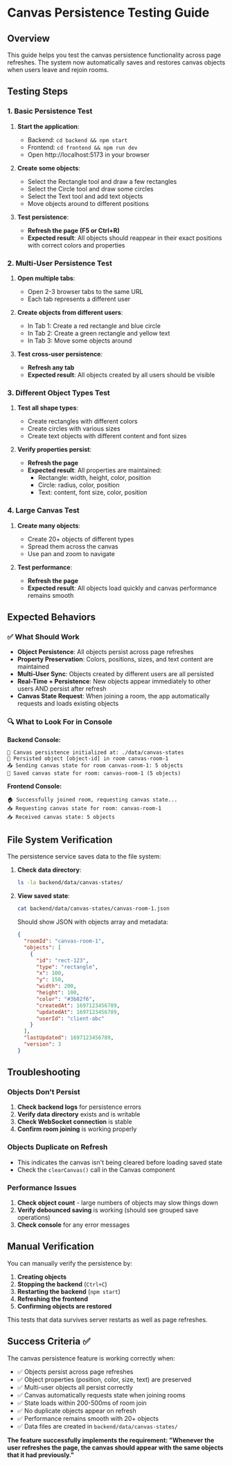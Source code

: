 # Canvas Persistence Testing Guide

## Overview

This guide helps you test the canvas persistence functionality across page refreshes. The system now automatically saves and restores canvas objects when users leave and rejoin rooms.

## Testing Steps

### 1. Basic Persistence Test

1. **Start the application**:
   - Backend: `cd backend && npm start`
   - Frontend: `cd frontend && npm run dev`
   - Open http://localhost:5173 in your browser

2. **Create some objects**:
   - Select the Rectangle tool and draw a few rectangles
   - Select the Circle tool and draw some circles
   - Select the Text tool and add text objects
   - Move objects around to different positions

3. **Test persistence**:
   - **Refresh the page (F5 or Ctrl+R)**
   - **Expected result**: All objects should reappear in their exact positions with correct colors and properties

### 2. Multi-User Persistence Test

1. **Open multiple tabs**:
   - Open 2-3 browser tabs to the same URL
   - Each tab represents a different user

2. **Create objects from different users**:
   - In Tab 1: Create a red rectangle and blue circle
   - In Tab 2: Create a green rectangle and yellow text
   - In Tab 3: Move some objects around

3. **Test cross-user persistence**:
   - **Refresh any tab**
   - **Expected result**: All objects created by all users should be visible

### 3. Different Object Types Test

1. **Test all shape types**:
   - Create rectangles with different colors
   - Create circles with various sizes
   - Create text objects with different content and font sizes

2. **Verify properties persist**:
   - **Refresh the page**
   - **Expected result**: All properties are maintained:
     - Rectangle: width, height, color, position
     - Circle: radius, color, position  
     - Text: content, font size, color, position

### 4. Large Canvas Test

1. **Create many objects**:
   - Create 20+ objects of different types
   - Spread them across the canvas
   - Use pan and zoom to navigate

2. **Test performance**:
   - **Refresh the page**
   - **Expected result**: All objects load quickly and canvas performance remains smooth

## Expected Behaviors

### ✅ What Should Work

- **Object Persistence**: All objects persist across page refreshes
- **Property Preservation**: Colors, positions, sizes, and text content are maintained
- **Multi-User Sync**: Objects created by different users are all persisted
- **Real-Time + Persistence**: New objects appear immediately to other users AND persist after refresh
- **Canvas State Request**: When joining a room, the app automatically requests and loads existing objects

### 🔍 What to Look For in Console

**Backend Console:**
```
📁 Canvas persistence initialized at: ./data/canvas-states
💾 Persisted object [object-id] in room canvas-room-1
📤 Sending canvas state for room canvas-room-1: 5 objects
💾 Saved canvas state for room: canvas-room-1 (5 objects)
```

**Frontend Console:**
```
🏠 Successfully joined room, requesting canvas state...
📥 Requesting canvas state for room: canvas-room-1
📥 Received canvas state: 5 objects
```

## File System Verification

The persistence service saves data to the file system:

1. **Check data directory**:
   ```bash
   ls -la backend/data/canvas-states/
   ```

2. **View saved state**:
   ```bash
   cat backend/data/canvas-states/canvas-room-1.json
   ```

   Should show JSON with objects array and metadata:
   ```json
   {
     "roomId": "canvas-room-1",
     "objects": [
       {
         "id": "rect-123",
         "type": "rectangle",
         "x": 100,
         "y": 150,
         "width": 200,
         "height": 100,
         "color": "#3b82f6",
         "createdAt": 1697123456789,
         "updatedAt": 1697123456789,
         "userId": "client-abc"
       }
     ],
     "lastUpdated": 1697123456789,
     "version": 3
   }
   ```

## Troubleshooting

### Objects Don't Persist

1. **Check backend logs** for persistence errors
2. **Verify data directory** exists and is writable
3. **Check WebSocket connection** is stable
4. **Confirm room joining** is working properly

### Objects Duplicate on Refresh

- This indicates the canvas isn't being cleared before loading saved state
- Check the `clearCanvas()` call in the Canvas component

### Performance Issues

1. **Check object count** - large numbers of objects may slow things down
2. **Verify debounced saving** is working (should see grouped save operations)
3. **Check console** for any error messages

## Manual Verification

You can manually verify the persistence by:

1. **Creating objects**
2. **Stopping the backend** (`Ctrl+C`)
3. **Restarting the backend** (`npm start`)
4. **Refreshing the frontend**
5. **Confirming objects are restored**

This tests that data survives server restarts as well as page refreshes.

## Success Criteria ✅

The canvas persistence feature is working correctly when:

- ✅ Objects persist across page refreshes
- ✅ Object properties (position, color, size, text) are preserved
- ✅ Multi-user objects all persist correctly  
- ✅ Canvas automatically requests state when joining rooms
- ✅ State loads within 200-500ms of room join
- ✅ No duplicate objects appear on refresh
- ✅ Performance remains smooth with 20+ objects
- ✅ Data files are created in `backend/data/canvas-states/`

**The feature successfully implements the requirement: "Whenever the user refreshes the page, the canvas should appear with the same objects that it had previously."**
